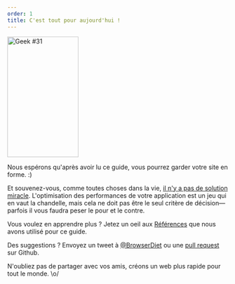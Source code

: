 ```yaml
---
order: 1
title: C'est tout pour aujourd'hui !
---
```


<div class="img-right">
  <img id="geek-31" class="icos-geek" src="https://browserdiet.com/en/assets/img/31.png" alt="Geek #31" width="162" height="275" />
</div>

Nous espérons qu'après avoir lu ce guide, vous pourrez garder votre site en forme. :)

Et souvenez-vous, comme toutes choses dans la vie, [il n'y a pas de solution miracle](http://www.cs.nott.ac.uk/~cah/G51ISS/Documents/NoSilverBullet.html). L'optimisation des performances de votre application est un jeu qui en vaut la chandelle, mais cela ne doit pas être le seul critère de décision&mdash;parfois il vous faudra peser le pour et le contre.

Vous voulez en apprendre plus ? Jetez un oeil aux [Références](https://github.com/zenorocha/browser-diet/wiki/References) que nous avons utilisé pour ce guide.

Des suggestions ? Envoyez un tweet à [@BrowserDiet](http://twitter.com/browserdiet/) ou une [pull request](https://github.com/zenorocha/browser-diet) sur Github.

N'oubliez pas de partager avec vos amis, créons un web plus rapide pour tout le monde. \o/
